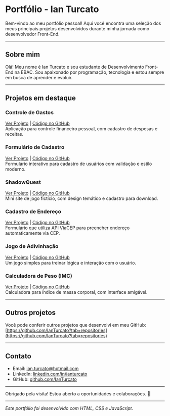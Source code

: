 # Portfólio - Ian Turcato

Bem-vindo ao meu portfólio pessoal! Aqui você encontra uma seleção dos meus principais projetos desenvolvidos durante minha jornada como desenvolvedor Front-End.

---

## Sobre mim

Olá! Meu nome é Ian Turcato e sou estudante de Desenvolvimento Front-End na EBAC. Sou apaixonado por programação, tecnologia e estou sempre em busca de aprender e evoluir.

---

## Projetos em destaque

### Controle de Gastos  
[Ver Projeto](https://ianturcato.github.io/controle-de-gastos/) | [Código no GitHub](https://github.com/IanTurcato/controle-de-gastos)  
Aplicação para controle financeiro pessoal, com cadastro de despesas e receitas.

### Formulário de Cadastro  
[Ver Projeto](https://ianturcato.github.io/formulario-cadastro/) | [Código no GitHub](https://github.com/IanTurcato/formulario-cadastro)  
Formulário interativo para cadastro de usuários com validação e estilo moderno.

### ShadowQuest  
[Ver Projeto](https://ianturcato.github.io/ShadowQuest/#cadastro) | [Código no GitHub](https://github.com/IanTurcato/ShadowQuest)  
Mini site de jogo fictício, com design temático e cadastro para download.

### Cadastro de Endereço  
[Ver Projeto](https://ianturcato.github.io/CadastroEndereco/) | [Código no GitHub](https://github.com/IanTurcato/CadastroEndereco)  
Formulário que utiliza API ViaCEP para preencher endereço automaticamente via CEP.

### Jogo de Adivinhação  
[Ver Projeto](https://ianturcato.github.io/JogoDeAdivinha-o/) | [Código no GitHub](https://github.com/IanTurcato/JogoDeAdivinha-o)  
Um jogo simples para treinar lógica e interação com o usuário.

### Calculadora de Peso (IMC)  
[Ver Projeto](https://ianturcato.github.io/CalculadoraDePeso/) | [Código no GitHub](https://github.com/IanTurcato/CalculadoraDePeso)  
Calculadora para índice de massa corporal, com interface amigável.

---

## Outros projetos

Você pode conferir outros projetos que desenvolvi em meu GitHub:  
[https://github.com/IanTurcato?tab=repositories](https://github.com/IanTurcato?tab=repositories)

---

## Contato

- Email: ian.turcato@hotmail.com  
- LinkedIn: [linkedin.com/in/ianturcato](https://linkedin.com/in/ianturcato)  
- GitHub: [github.com/IanTurcato](https://github.com/IanTurcato)

---

Obrigado pela visita! Estou aberto a oportunidades e colaborações. 🚀

---

*Este portfólio foi desenvolvido com HTML, CSS e JavaScript.*
